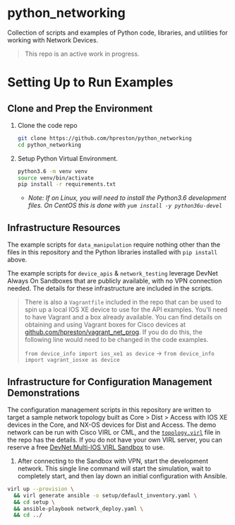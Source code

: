 # python_networking
Collection of scripts and examples of Python code, libraries, and utilities for working with Network Devices.  

> This repo is an active work in progress.  

# Setting Up to Run Examples 
## Clone and Prep the Environment
1. Clone the code repo

    ```bash
    git clone https://github.com/hpreston/python_networking
    cd python_networking
    ```

1. Setup Python Virtual Environment.  

    ```bash
    python3.6 -m venv venv
    source venv/bin/activate
    pip install -r requirements.txt
    ```
    
    * *Note: If on Linux, you will need to install the Python3.6 development files.  On CentOS this is done with `yum install -y python36u-devel`*

## Infrastructure Resources
The example scripts for `data_manipulation` require nothing other than the files in this repository and the Python libraries installed with `pip install` above.  

The example scripts for `device_apis` & `network_testing` leverage DevNet Always On Sandboxes that are publicly available, with no VPN connection needed.  The details for these infrastructure are included in the scripts.  

> There is also a `Vagrantfile` included in the repo that can be used to spin up a local IOS XE device to use for the API examples.  You'll need to have Vagrant and a box already available.  You can find details on obtaining and using Vagrant boxes for Cisco devices at [github.com/hpreston/vagrant_net_prog](https://github.com/hpreston/vagrant_net_prog).  If you do do this, the following line would need to be changed in the code examples.  
>
> `from device_info import ios_xe1 as device` -> `from device_info import vagrant_iosxe as device`

## Infrastructure for Configuration Management Demonstrations
The configuration management scripts in this repository are written to target a sample network topology built as Core > Dist > Access with IOS XE devices in the Core, and NX-OS devices for Dist and Access.  The demo network can be run with Cisco VIRL or CML, and the [`topology.virl`](topology.virl) file in the repo has the details.  If you do not have your own VIRL server, you can reserve a free [DevNet Multi-IOS VIRL Sandbox](https://devnetsandbox.cisco.com/RM/Diagram/Index/6b023525-4e7f-4755-81ae-05ac500d464a?diagramType=Topology) to use.  

1. After connecting to the Sandbox with VPN, start the development network.  This single line command will start the simulation, wait to completely start, and then lay down an initial configuration with Ansible.  

```bash
virl up --provision \
  && virl generate ansible -o setup/default_inventory.yaml \
  && cd setup \
  && ansible-playbook network_deploy.yaml \
  && cd ../
```
